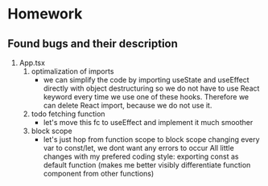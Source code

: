 # Homework

## Found bugs and their description

1. App.tsx
    1. optimalization of imports
        - we can simplify the code by importing useState and useEffect directly with object destructuring so we do not have to use React keyword every time we use one of these hooks. Therefore we can delete React import, because we do not use it.
    2. todo fetching function
        - let's move this fc to useEffect and implement it much smoother
    3. block scope
        - let's just hop from function scope to block scope changing every var to const/let, we dont want any errors to occur
All little changes with my prefered coding style: exporting const as default function (makes me better visibly differentiate function component from other functions)